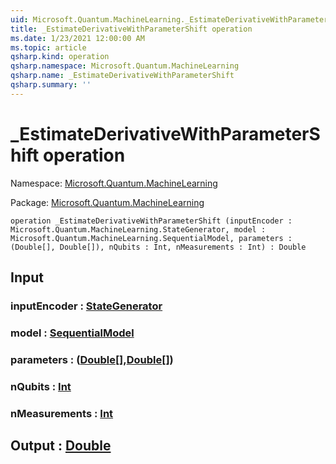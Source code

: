 ```yaml
---
uid: Microsoft.Quantum.MachineLearning._EstimateDerivativeWithParameterShift
title: _EstimateDerivativeWithParameterShift operation
ms.date: 1/23/2021 12:00:00 AM
ms.topic: article
qsharp.kind: operation
qsharp.namespace: Microsoft.Quantum.MachineLearning
qsharp.name: _EstimateDerivativeWithParameterShift
qsharp.summary: ''
---
```


# _EstimateDerivativeWithParameterShift operation

Namespace: [Microsoft.Quantum.MachineLearning](xref:Microsoft.Quantum.MachineLearning)

Package: [Microsoft.Quantum.MachineLearning](https://nuget.org/packages/Microsoft.Quantum.MachineLearning)




```qsharp
operation _EstimateDerivativeWithParameterShift (inputEncoder : Microsoft.Quantum.MachineLearning.StateGenerator, model : Microsoft.Quantum.MachineLearning.SequentialModel, parameters : (Double[], Double[]), nQubits : Int, nMeasurements : Int) : Double
```


## Input

### inputEncoder : [StateGenerator](xref:Microsoft.Quantum.MachineLearning.StateGenerator)




### model : [SequentialModel](xref:Microsoft.Quantum.MachineLearning.SequentialModel)




### parameters : ([Double](xref:microsoft.quantum.lang-ref.double)[],[Double](xref:microsoft.quantum.lang-ref.double)[])




### nQubits : [Int](xref:microsoft.quantum.lang-ref.int)




### nMeasurements : [Int](xref:microsoft.quantum.lang-ref.int)





## Output : [Double](xref:microsoft.quantum.lang-ref.double)

